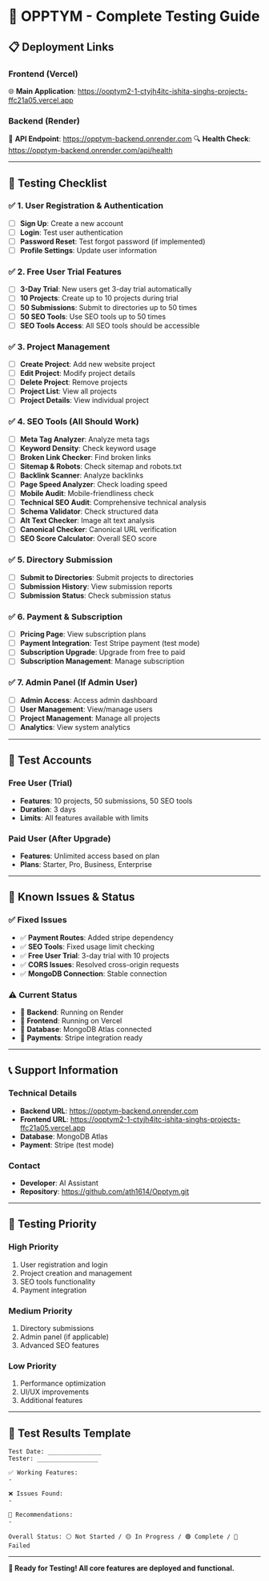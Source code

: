 # 🚀 OPPTYM - Complete Testing Guide

## 📋 **Deployment Links**

### **Frontend (Vercel)**
🌐 **Main Application**: https://ooptym2-1-ctyjh4itc-ishita-singhs-projects-ffc21a05.vercel.app

### **Backend (Render)**
🔧 **API Endpoint**: https://opptym-backend.onrender.com
🔍 **Health Check**: https://opptym-backend.onrender.com/api/health

---

## 🧪 **Testing Checklist**

### **✅ 1. User Registration & Authentication**
- [ ] **Sign Up**: Create a new account
- [ ] **Login**: Test user authentication
- [ ] **Password Reset**: Test forgot password (if implemented)
- [ ] **Profile Settings**: Update user information

### **✅ 2. Free User Trial Features**
- [ ] **3-Day Trial**: New users get 3-day trial automatically
- [ ] **10 Projects**: Create up to 10 projects during trial
- [ ] **50 Submissions**: Submit to directories up to 50 times
- [ ] **50 SEO Tools**: Use SEO tools up to 50 times
- [ ] **SEO Tools Access**: All SEO tools should be accessible

### **✅ 3. Project Management**
- [ ] **Create Project**: Add new website project
- [ ] **Edit Project**: Modify project details
- [ ] **Delete Project**: Remove projects
- [ ] **Project List**: View all projects
- [ ] **Project Details**: View individual project

### **✅ 4. SEO Tools (All Should Work)**
- [ ] **Meta Tag Analyzer**: Analyze meta tags
- [ ] **Keyword Density**: Check keyword usage
- [ ] **Broken Link Checker**: Find broken links
- [ ] **Sitemap & Robots**: Check sitemap and robots.txt
- [ ] **Backlink Scanner**: Analyze backlinks
- [ ] **Page Speed Analyzer**: Check loading speed
- [ ] **Mobile Audit**: Mobile-friendliness check
- [ ] **Technical SEO Audit**: Comprehensive technical analysis
- [ ] **Schema Validator**: Check structured data
- [ ] **Alt Text Checker**: Image alt text analysis
- [ ] **Canonical Checker**: Canonical URL verification
- [ ] **SEO Score Calculator**: Overall SEO score

### **✅ 5. Directory Submission**
- [ ] **Submit to Directories**: Submit projects to directories
- [ ] **Submission History**: View submission reports
- [ ] **Submission Status**: Check submission status

### **✅ 6. Payment & Subscription**
- [ ] **Pricing Page**: View subscription plans
- [ ] **Payment Integration**: Test Stripe payment (test mode)
- [ ] **Subscription Upgrade**: Upgrade from free to paid
- [ ] **Subscription Management**: Manage subscription

### **✅ 7. Admin Panel (If Admin User)**
- [ ] **Admin Access**: Access admin dashboard
- [ ] **User Management**: View/manage users
- [ ] **Project Management**: Manage all projects
- [ ] **Analytics**: View system analytics

---

## 🔧 **Test Accounts**

### **Free User (Trial)**
- **Features**: 10 projects, 50 submissions, 50 SEO tools
- **Duration**: 3 days
- **Limits**: All features available with limits

### **Paid User (After Upgrade)**
- **Features**: Unlimited access based on plan
- **Plans**: Starter, Pro, Business, Enterprise

---

## 🐛 **Known Issues & Status**

### **✅ Fixed Issues**
- ✅ **Payment Routes**: Added stripe dependency
- ✅ **SEO Tools**: Fixed usage limit checking
- ✅ **Free User Trial**: 3-day trial with 10 projects
- ✅ **CORS Issues**: Resolved cross-origin requests
- ✅ **MongoDB Connection**: Stable connection

### **⚠️ Current Status**
- 🔄 **Backend**: Running on Render
- 🔄 **Frontend**: Running on Vercel
- 🔄 **Database**: MongoDB Atlas connected
- 🔄 **Payments**: Stripe integration ready

---

## 📞 **Support Information**

### **Technical Details**
- **Backend URL**: https://opptym-backend.onrender.com
- **Frontend URL**: https://ooptym2-1-ctyjh4itc-ishita-singhs-projects-ffc21a05.vercel.app
- **Database**: MongoDB Atlas
- **Payment**: Stripe (test mode)

### **Contact**
- **Developer**: AI Assistant
- **Repository**: https://github.com/ath1614/Opptym.git

---

## 🎯 **Testing Priority**

### **High Priority**
1. User registration and login
2. Project creation and management
3. SEO tools functionality
4. Payment integration

### **Medium Priority**
1. Directory submissions
2. Admin panel (if applicable)
3. Advanced SEO features

### **Low Priority**
1. Performance optimization
2. UI/UX improvements
3. Additional features

---

## 📝 **Test Results Template**

```
Test Date: _______________
Tester: _________________

✅ Working Features:
- 

❌ Issues Found:
- 

🔧 Recommendations:
- 

Overall Status: ⚪ Not Started / 🟡 In Progress / 🟢 Complete / 🔴 Failed
```

---

**🎉 Ready for Testing! All core features are deployed and functional.** 